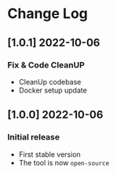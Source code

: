 # Change Log

## [1.0.1] 2022-10-06
### Fix & Code CleanUP

- CleanUp codebase
- Docker setup update

## [1.0.0] 2022-10-06
### Initial release

- First stable version
- The tool is now `open-source`
